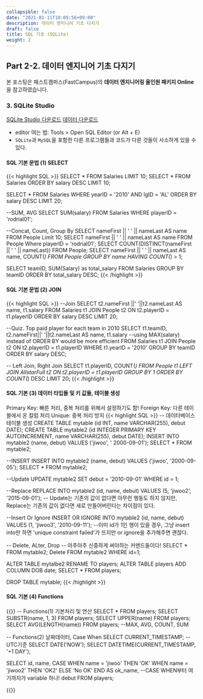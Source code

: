 ```yaml
---
collapsible: false
date: "2021-01-11T10:09:56+09:00"
description: 데이터 엔지니어 기초 다지기
draft: false
title: SQL 기초 (SQLite)
weight: 2
---
```


## Part 2-2. 데이터 엔지니어 기초 다지기
본 포스팅은 패스트캠퍼스(FastCampus)의 **데이터 엔지니어링 올인원 패키지 Online**을 참고하였습니다.

### 3. SQLite Studio
[SQLite Studio 다운로드](https://sqlitestudio.pl/index.rvt)
[데이터 다운로드](https://baseballdb.lawlesst.net/) <br>
- editor 여는 법: Tools > Open SQL Editor (or Alt + E)
- `SQLite`과 `MySQL`을 포함한 다른 프로그램들과 코드가 다른 것들이 사소하게 있을 수 있다. 

#### SQL 기본 문법 (1) SELECT
{{< highlight SQL >}}
SELECT * FROM Salaries LIMIT 10;
SELECT * FROM Salaries ORDER BY salary DESC LIMIT 10;

SELECT * 
FROM Salaries 
WHERE yearID = '2010'
AND lgID = 'AL'
ORDER BY salary DESC LIMIT 20;

--SUM, AVG
SELECT SUM(salary)
FROM Salaries
WHERE playerID = 'rodrial01';

--Concat, Count, Group By
SELECT nameFirst || ' ' || nameLast AS name FROM People Limit 10;
SELECT nameFirst || ' ' || nameLast AS name FROM People Where playerID = 'rodrial01';
SELECT COUNT(DISTINCT(nameFirst || ' ' || nameLast)) FROM People;
SELECT nameFirst || ' ' || nameLast AS name, COUNT(*) FROM People GROUP BY name HAVING COUNT(*) > 1;

SELECT
    teamID,
    SUM(Salary) as total_salary
FROM Salaries
GROUP BY teamID
ORDER BY total_salary DESC;
{{< /highlight >}}

#### SQL 기본 문법 (2) JOIN
{{< highlight SQL >}}
--Join
SELECT
    t2.nameFirst ||' '||t2.nameLast AS name,
    t1.salary
FROM
    Salaries t1
JOIN
    People t2 ON t2.playerID = t1.playerID
ORDER BY salary DESC
LIMIT 20;

--Quiz. Top paid player for each team in 2010
SELECT
    t1.teamID,
    t2.nameFirst||' '||t2.nameLast AS name,
    t1.salary --using MAX(salary) instead of ORDER BY would be more efficient
FROM
    Salaries t1
JOIN
    People t2 ON t2.playerID = t1.playerID
WHERE
    t1.yearID = '2010'
GROUP BY
    teamID
ORDER BY
    salary DESC;
    
-- Left Join, Right Join
SELECT t1.playerID, COUNT(*)
FROM People t1
LEFT JOIN AllstarFull t2 ON t2.playerID = t1.playerID
GROUP BY 1
ORDER BY COUNT(*) DESC
LIMIT 20;
{{< /highlight >}}

#### SQL 기본 (3) 데이터 타입들 및 키 값들, 테이블 생성
Primary Key: 빠른 처리, 중복 처리를 위해서 설정하기도 함!
Foreign Key: 다른 테이블에서 온 칼럼 처리
Unique: 중복 처리 방지
{{< highlight SQL >}}
-- 데이터베이스 테이블 생성
CREATE TABLE mytable (id INT, name VARCHAR(255), debut DATE);
CREATE TABLE mytable2 (id INTEGER PRIMARY KEY AUTOINCREMENT, name VARCHAR(255), debut DATE);
INSERT INTO mytable2 (name, debut) VALUES ('jiwoo', ' 2000-09-01');
SELECT * FROM mytable2;

--INSERT
INSERT INTO mytable2 (name, debut) VALUES ('jiwoo', '2000-09-05');
SELECT * FROM mytable2;

--Update 
UPDATE mytable2
SET debut = '2010-09-01'
WHERE id = 1;

--Replace
REPLACE INTO mytable2 (id, name, debut) VALUES (5, 'jiwoo2', '2015-09-01');
-- Update는 기존의 값이 없다면 아무런 행동도 하지 않지만, Replace는 기존의 값이 없다면 새로 만들어버린다는 차이점이 있다.
 
--Insert Or Ignore
INSERT OR IGNORE INTO mytable2 (id, name, debut) VALUES (1, 'jiwoo3', '2010-09-11');
--이미 id가 1인 행이 있을 경우, 그냥 insert into만 하면 'unique constraint failed'가 뜨지만 or ignore을 추가해주면 괜찮다.

-- Delete, ALter, Drop
-- 아주아주 신중하게 써야하는 커맨드들이다!
SELECT * FROM mytable2;
Delete FROM mytable2 WHERE id=1;

ALTER TABLE mytalbe2 RENAME TO players;
ALTER TABLE players ADD COLUMN DOB date;
SELECT * FROM players;

DROP TABLE mytable;
{{< /highlight >}}

#### SQL 기본 (4) Functions
{{<highlight SQL>}}
-- Functions(1) 기본처리 및 연산
SELECT * FROM players;
SELECT SUBSTR(name, 1, 3) FROM players;
SELECT UPPER(name) FROM players;
SELECT AVG(LENGTH(name)) FROM players; --MAX, AVG, COUNT, SUM

-- Functions(2) 날짜데이터, Case When
SELECT CURRENT_TIMESTAMP; --UTC기준
SELECT DATE('NOW');
SELECT DATETIME(CURRENT_TIMESTAMP, '+1 DAY');

SELECT
    id,
    name,
    CASE WHEN
        name = 'jiwoo' THEN 'OK'
    WHEN name = 'jiwoo2' THEN 'OK2'
    ELSE 'No OK'
    END AS ok_name, --CASE WHEN부터 여기까지가 variable 하나!
    debut
FROM players;


{{</highlight>}}

<br>